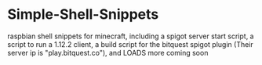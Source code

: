 # Simple-Shell-Snippets
raspbian shell snippets for minecraft, including a spigot server start script, a script to run a 1.12.2 client, a build script for the bitquest spigot plugin (Their server ip is "play.bitquest.co"), and LOADS more coming soon
